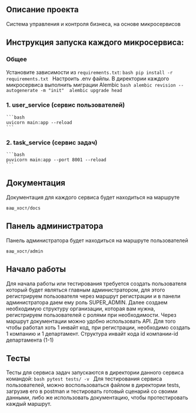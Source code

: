 ## Описание проекта
Cистема управления и контроля бизнеса, на основе микросервисов

## Инструкция запуска каждого микросервиса:
### Общее
Установите зависимости из `requirements.txt`:
    ```bash
    pip install -r requirements.txt
    ```
Настроить .env файлы.
В директории каждого микросервиса выполнить миграции Alembic
    ```bash
    alembic revision --autogenerate -m "init" 
    alembic upgrade head
    ```
### 1. user_service (сервис пользователей)

    ```bash
    uvicorn main:app --reload 
    ```
### 2. task_service (сервис задач)
    ```bash
    puvicorn main:app --port 8001 --reload 
    ```


## Документация
Документация для каждого сервиса будет находиться на маршруте
```http
ваш_хост/docs
```
## Панель администратора
Панель администратора будет находиться на маршруте пользователей
```http
ваш_хост/admin
```
## Начало работы
Для начала работы или тестирования требуется создать пользователя который будет являться главным администратором, для этого регистрируем пользователя через маршрут регистрации и в панели администратора даем ему роль SUPER_ADMIN.
Далее создаем необходимую структуру организации, которая вам нужна, регистрируем пользователей с ролями при необходимости. Через маршрут документации можно удобно использовать API. Для того чтобы работал хоть 1 инвайт код, при регистрации, необходимо создать 1 компанию и 1 департамент.
Структура инвайт кода id компании-id департамента (1-1)

## Тесты
Тесты для сервиса задач запускаются в директории данного сервиса командой:
    ```bash
    pytest tests/ -v
    ```
Для тестирования сервиса пользователей, можно воспользоваться файлом в директории tests, загрузив его в postman и тестировать готовый сценарий со своими данными, либо же использовать документацию, чтобы протестировать каждый маршрут.
